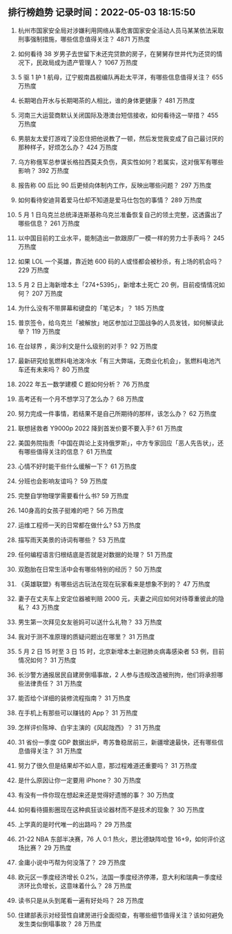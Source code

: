 
## 排行榜趋势 记录时间：2022-05-03 18:15:50
  
  1. 杭州市国家安全局对涉嫌利用网络从事危害国家安全活动人员马某某依法采取刑事强制措施，哪些信息值得关注？ 4871 万热度
    
  2. 如何看待 38 岁男子去世留下未还完贷款的房子，在舅舅存世并代为还贷的情况下，民政局成为遗产管理人？ 1067 万热度
    
  3. 5 驱 1 护 1 航母，辽宁舰南昌舰编队再赴太平洋，有哪些信息值得关注？ 655 万热度
    
  4. 长期喝白开水与长期喝茶的人相比，谁的身体更健康？ 481 万热度
    
  5. 河南三大运营商默认关闭国际及港澳台短信接收，如何看待这一举措？ 455 万热度
    
  6. 男朋友太爱打游戏了没忍住把他说教了一顿，然后发觉我变成了自己最讨厌的那种样子，好烦怎么办？ 424 万热度
    
  7. 乌方称俄军总参谋长格拉西莫夫负伤，真实性如何？若属实，这对俄军有哪些影响？ 392 万热度
    
  8. 报告称 00 后比 90 后更倾向体制内工作，反映出哪些问题？ 297 万热度
    
  9. 如何看待安迪背着爱马仕却不知道是爱马仕包包的事情？ 289 万热度
    
  10. 5 月 1 日乌克兰总统泽连斯基称乌克兰准备恢复自己的领土完整，这透露出了哪些信息？ 261 万热度
    
  11. 以中国目前的工业水平，能制造出一款跟原厂一模一样的劳力士手表吗？ 245 万热度
    
  12. 如果 LOL 一个英雄，靠近她 600 码的人或怪都会被秒杀，有上场的机会吗？ 229 万热度
    
  13. 5 月 2 日上海新增本土「274+5395」，新增本土死亡 20 例，目前疫情情况如何？ 207 万热度
    
  14. 为什么没有不带屏幕和键盘的「笔记本」？ 185 万热度
    
  15. 普京签令，给乌克兰「被解放」地区参加过卫国战争的人员发钱，如何解读此举？ 119 万热度
    
  16. 在台球界 ，奥沙利文是什么级别的对手？ 92 万热度
    
  17. 最新研究给氢燃料电池泼冷水「有三大弊端，无商业化机会」，氢燃料电池汽车还有未来吗？ 80 万热度
    
  18. 2022 年五一数学建模 C 题如何分析？ 76 万热度
    
  19. 高考还有一个月不想学习了怎么办？ 68 万热度
    
  20. 努力完成一件事情，若结果不是自己所期待的那样，该怎么办？ 62 万热度
    
  21. 联想拯救者 Y9000p 2022 降到首发价要不要入手? 61 万热度
    
  22. 美国务院指责「中国在舆论上支持俄罗斯」，中方专家回应「恶人先告状」，还有哪些值得关注的信息？ 61 万热度
    
  23. 心情不好时能干些什么缓解一下？ 61 万热度
    
  24. 分班也会影响友谊吗？ 59 万热度
    
  25. 完整自学物理学需要看什么书? 59 万热度
    
  26. 140身高的女孩子挺难的吧？ 56 万热度
    
  27. 运维工程师一天的日常都在做什么? 53 万热度
    
  28. 描写雨天美景的诗词有哪些？ 53 万热度
    
  29. 任何编程语言归根结底是否就是对数据的处理？ 51 万热度
    
  30. 双胞胎在日常生活中会有哪些特别的经历？ 50 万热度
    
  31. 《英雄联盟》有哪些远古玩法在现在玩家看来是想象不到的？ 47 万热度
    
  32. 妻子在丈夫车上安定位器被判赔 2000 元，夫妻之间应如何对待尊重彼此的隐私？ 43 万热度
    
  33. 男生第一次拜见女友爸妈可以送什么礼物？ 33 万热度
    
  34. 我对于测不准原理的质疑问题出在哪里？ 31 万热度
    
  35. 5 月 2 日 15 时至 3 日 15 时，北京新增本土新冠肺炎病毒感染者 53 例，目前情况如何？ 31 万热度
    
  36. 长沙警方通报居民自建房倒塌事故，2 人参与违规改造被刑拘，他们将承担哪些法律责任？ 31 万热度
    
  37. 能否给个详细的装修流程指南？ 31 万热度
    
  38. 在手机上有那些可以赚钱的 App？ 31 万热度
    
  39. 怎样评价陈坤、白宇主演的《风起陇西》？ 31 万热度
    
  40. 31 省份一季度 GDP 数据出炉，粤苏鲁稳居前三，新疆增速最快，还有哪些信息值得关注？ 31 万热度
    
  41. 努力了很久但是结果却不如人意，那过程难道还重要吗？ 31 万热度
    
  42. 是什么原因让你一定要用 iPhone？ 30 万热度
    
  43. 有没有一件你现在想起来还是觉得好遗憾的事？ 30 万热度
    
  44. 如何看待摄影圈现在这种疯狂谈论器材而不是技术的现象？ 30 万热度
    
  45. 上学真的是时代唯一的出路吗？ 29 万热度
    
  46. 21-22 NBA 东部半决赛，76 人 0:1 热火，恩比德缺阵哈登 16+9，如何评价这场比赛？ 29 万热度
    
  47. 金庸小说中丐帮为何没落了？ 29 万热度
    
  48. 欧元区一季度经济增长 0.2%，法国一季度经济停滞，意大利和瑞典一季度经济环比负增长，这意味着什么？ 28 万热度
    
  49. 读书只是从头到尾看一遍有好处吗？ 28 万热度
    
  50. 住建部表示对经营性自建房进行全面彻查，有哪些细节值得关注？该如何避免发生类似倒塌事故？ 28 万热度
    